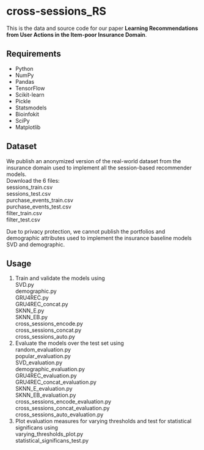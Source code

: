 # cross-sessions_RS
This is the data and source code for our paper **Learning Recommendations from User Actions in the Item-poor Insurance Domain**.

## Requirements

- Python
- NumPy
- Pandas
- TensorFlow
- Scikit-learn
- Pickle
- Statsmodels
- Bioinfokit
- SciPy
- Matplotlib


## Dataset

We publish an anonymized version of the real-world dataset from the insurance domain used to implement all the session-based recommender models.  
Download the 6 files:  
sessions_train.csv  
sessions_test.csv  
purchase_events_train.csv  
purchase_events_test.csv  
filter_train.csv  
filter_test.csv  

Due to privacy protection, we cannot publish the portfolios and demographic attributes used to implement the insurance baseline models SVD and demographic.


## Usage

1. Train and validate the models using  
   SVD.py  
   demographic.py  
   GRU4REC.py  
   GRU4REC_concat.py  
   SKNN_E.py  
   SKNN_EB.py  
   cross_sessions_encode.py  
   cross_sessions_concat.py  
   cross_sessions_auto.py  
2. Evaluate the models over the test set using  
   random_evaluation.py  
   popular_evaluation.py  
   SVD_evaluation.py  
   demographic_evaluation.py  
   GRU4REC_evaluation.py  
   GRU4REC_concat_evaluation.py  
   SKNN_E_evaluation.py  
   SKNN_EB_evaluation.py  
   cross_sessions_encode_evaluation.py  
   cross_sessions_concat_evaluation.py  
   cross_sessions_auto_evaluation.py  
3. Plot evaluation measures for varying thresholds and test for statistical significans using  
   varying_thresholds_plot.py  
   statistical_significans_test.py  
